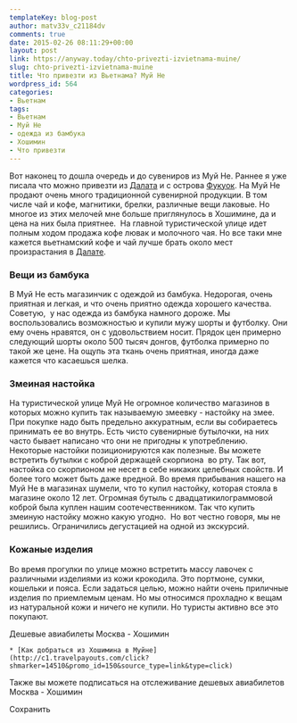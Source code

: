 ```yaml
---
templateKey: blog-post
author: matv33v_c21184dv
comments: true
date: 2015-02-26 08:11:29+00:00
layout: post
link: https://anyway.today/chto-privezti-izvietnama-muine/
slug: chto-privezti-izvietnama-muine
title: Что привезти из Вьетнама? Муй Не
wordpress_id: 564
categories:
- Вьетнам
tags:
- Вьетнам
- Муй Не
- одежда из бамбука
- Хошимин
- Что привезти
---
```


Вот наконец то дошла очередь и до сувениров из Муй Не. Раннее я уже писала что можно привезти из [Далата](http://anyway.today/chto-privezti-iz-vietnzma-dalat) и с острова [Фукуок](http://anyway.today/chto-privezti-iz-vietnama-fukuok). На Муй Не продают очень много традиционной сувенирной продукции. В том числе чай и кофе, магнитики, брелки, различные вещи лаковые. Но многое из этих мелочей мне больше приглянулось в Хошимине, да и цена на них была приятнее.  На главной туристической улице идет полным ходом продажа кофе лювак и молочного чая. Но все таки мне кажется вьетнамский кофе и чай лучше брать около мест произрастания в [Далате](http://anyway.today/chto-privezti-iz-vietnzma-dalat).


<!-- more -->


### Вещи из бамбука




В Муй Не есть магазинчик с одеждой из бамбука. Недорогая, очень приятная и легкая, и что очень приятно одежда хорошего качества. Советую,  у нас одежда из бамбука намного дороже. Мы воспользовались возможностью и купили мужу шорты и футболку. Они ему очень нравятся, он с удовольствием носит. Прядок цен примерно следующий шорты около 500 тысяч донгов, футболка примерно по такой же цене. На ощупь эта ткань очень приятная, иногда даже кажется что касаешься шелка.





### Змеиная настойка




На туристической улице Муй Не огромное количество магазинов в которых можно купить так называемую змеевку - настойку на змее. При покупке надо быть предельно аккуратным, если вы собираетесь принимать ее во внутрь. Есть чисто сувенирные бутылочки, на них часто бывает написано что они не пригодны к употреблению. Некоторые настойки позиционируются как полезные. Вы можете встретить бутылки с коброй держащей скорпиона  во рту. Так вот, настойка со скорпионом не несет в себе никаких целебных свойств. И более того может быть даже вредной. Во время прибывания нашего на Муй Не в магазинах шумели, что то купил настойку, которая стояла в магазине около 12 лет. Огромная бутыль с двадцатикилограммовой коброй была куплен нашим соотечественником. Так что купить змеиную настойку можно какую угодно.  Но вот честно говоря, мы не решились. Ограничились дегустацией на одной из экскурсий.





### Кожаные изделия


Во время прогулки по улице можно встретить массу лавочек с различными изделиями из кожи крокодила. Это портмоне, сумки, кошельки и пояса. Если задаться целью, можно найти очень приличные изделия по приемлемым ценам. Но мы относимся прохладно к вещам из натуральной кожи и ничего не купили. Но туристы активно все это покупают.

Дешевые авиабилеты Москва - Хошимин





 	
    * [Как добраться из Хошимина в Муйне](http://c1.travelpayouts.com/click?shmarker=14510&promo_id=150&source_type=link&type=click)





Также вы можете подписаться на отслеживание дешевых авиабилетов Москва - Хошимин

Сохранить
